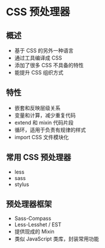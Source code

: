 # CSS 预处理器

## 概述

* 基于 CSS 的另外一种语言
* 通过工具编译成 CSS
* 添加了很多 CSS 不具备的特性
* 能提升 CSS 组织方式

## 特性

* 嵌套和反映层级关系
* 变量和计算，减少重复代码
* extend 和 mixin 代码片段
* 循环，适用于负责有规律的样式
* import CSS 文件模块化

## 常用 CSS 预处理器

* less
* sass
* stylus

## 预处理器框架

* Sass-Compass
* Less-Lesshet / EST
* 提供现成的 Mixin
* 类似 JavaScript 类库，封装常用功能